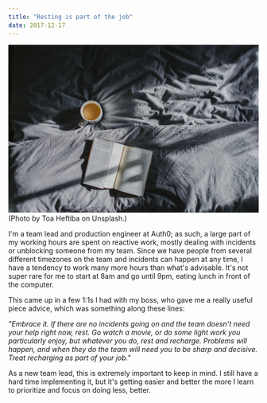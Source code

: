 ```yaml
---
title: "Resting is part of the job"
date: 2017-12-17
---
```


![](/images/toa-heftiba-399392.jpg)(Photo by Toa Heftiba on Unsplash.)

I'm a team lead and production engineer at Auth0; as such, a large part of my working hours are spent on reactive work, mostly dealing with incidents or unblocking someone from my team. Since we have people from several different timezones on the team and incidents can happen at any time, I have a tendency to work many more hours than what's advisable. It's not super rare for me to start at 8am and go until 9pm, eating lunch in front of the computer.

This came up in a few 1:1s I had with my boss, who gave me a really useful piece advice, which was something along these lines:

_"Embrace it. If there are no incidents going on and the team doesn't need your help right now, rest. Go watch a movie, or do some light work you particularly enjoy, but whatever you do, rest and recharge. Problems will happen, and when they do the team will need you to be sharp and decisive. Treat recharging as part of your job."_

As a new team lead, this is extremely important to keep in mind. I still have a hard time implementing it, but it's getting easier and better the more I learn to prioritize and focus on doing less, better.
